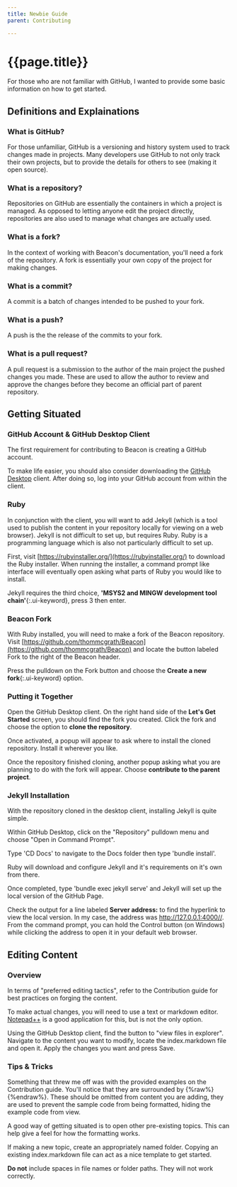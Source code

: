 ```yaml
---
title: Newbie Guide
parent: Contributing

---
```

# {{page.title}}

For those who are not familiar with GitHub, I wanted to provide some basic information on how to get started.
 
## Definitions and Explainations

### What is GitHub?

For those unfamiliar, GitHub is a versioning and history system used to track changes made in projects. Many developers use GitHub to not only track their own projects, but to provide the details for others to see (making it open source).

### What is a repository?

Repositories on GitHub are essentially the containers in which a project is managed. As opposed to letting anyone edit the project directly, repositories are also used to manage what changes are actually used.

### What is a fork?

In the context of working with Beacon's documentation, you'll need a fork of the repository. A fork is essentially your own copy of the project for making changes.

### What is a commit?

A commit is a batch of changes intended to be pushed to your fork.

### What is a push?

A push is the the release of the commits to your fork.

### What is a pull request?

A pull request is a submission to the author of the main project the pushed changes you made. These are used to allow the author to review and approve the changes before they become an official part of parent repository.

## Getting Situated

### GitHub Account & GitHub Desktop Client
The first requirement for contributing to Beacon is creating a GitHub account.

To make life easier, you should also consider downloading the [GitHub Desktop](https://desktop.github.com/) client. After doing so, log into your GitHub account from within the client.

### Ruby
In conjunction with the client, you will want to add Jekyll (which is a tool used to publish the content in your repository locally for viewing on a web browser). Jekyll is not difficult to set up, but requires Ruby. Ruby is a programming language which is also not particularly difficult to set up.

First, visit [https://rubyinstaller.org/](https://rubyinstaller.org/) to download the Ruby installer. When running the installer, a command prompt like interface will eventually open asking what parts of Ruby you would like to install.

Jekyll requires the third choice, **'MSYS2 and MINGW development tool chain'**{:.ui-keyword}, press 3 then enter.

### Beacon Fork

With Ruby installed, you will need to make a fork of the Beacon repository. Visit [https://github.com/thommcgrath/Beacon](https://github.com/thommcgrath/Beacon) and locate the button labeled Fork to the right of the Beacon header.

Press the pulldown on the Fork button and choose the **Create a new fork**{:.ui-keyword} option.

### Putting it Together

Open the GitHub Desktop client. On the right hand side of the **Let's Get Started** screen, you should find the fork you created. Click the fork and choose the option to **clone the repository**.

Once activated, a popup will appear to ask where to install the cloned repository. Install it wherever you like.

Once the repository finished cloning, another popup asking what you are planning to do with the fork will appear. Choose **contribute to the parent project**.

### Jekyll Installation

With the repository cloned in the desktop client, installing Jekyll is quite simple. 

Within GitHub Desktop, click on the "Repository" pulldown menu and choose "Open in Command Prompt".

Type 'CD Docs' to navigate to the Docs folder then type 'bundle install'.

Ruby will download and configure Jekyll and it's requirements on it's own from there.

Once completed, type 'bundle exec jekyll serve' and Jekyll will set up the local version of the GitHub Page. 

Check the output for a line labeled **Server address:** to find the hyperlink to view the local version. In my case, the address was http://127.0.0.1:4000//. From the command prompt, you can hold the Control button (on Windows) while clicking the address to open it in your default web browser.

## Editing Content
 
### Overview
 In terms of "preferred editing tactics", refer to the Contribution guide for best practices on forging the content. 
 
 To make actual changes, you will need to use a text or markdown editor. [Notepad++](https://notepad-plus-plus.org/) is a good application for this, but is not the only option.
 
 Using the GitHub Desktop client, find the button to "view files in explorer". Navigate to the content you want to modify, locate the index.markdown file and open it. Apply the changes you want and press Save.
 
### Tips & Tricks
 
 Something that threw me off was with the provided examples on the Contribution guide. You'll notice that they are surrounded by {%raw%}{%endraw%}. These should be omitted from content you are adding, they are used to prevent the sample code from being formatted, hiding the example code from view.
 
 A good way of getting situated is to open other pre-existing topics. This can help give a feel for how the formatting works.
 
 If making a new topic, create an appropriately named folder. Copying an existing index.markdown file can act as a nice template to get started.
 
 **Do not** include spaces in file names or folder paths. They will not work correctly.
 

